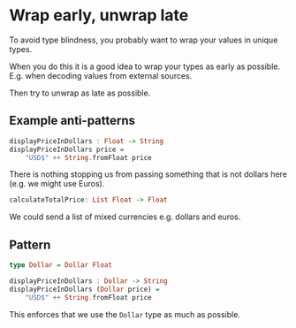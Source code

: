 # Wrap early, unwrap late

To avoid type blindness, you probably want to wrap your values in unique types.

When you do this it is a good idea to wrap your types as early as possible. E.g. when decoding values from external sources.

Then try to unwrap as late as possible.

## Example anti-patterns

```haskell
displayPriceInDollars : Float -> String
displayPriceInDollars price =
    "USD$" ++ String.fromFloat price
```

There is nothing stopping us from passing something that is not dollars here (e.g. we might use Euros).

```haskell
calculateTotalPrice: List Float -> Float
```

We could send a list of mixed currencies e.g. dollars and euros.

## Pattern

```haskell
type Dollar = Dollar Float

displayPriceInDollars : Dollar -> String
displayPriceInDollars (Dollar price) =
    "USD$" ++ String.fromFloat price
```

This enforces that we use the `Dollar` type as much as possible.
